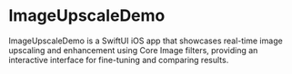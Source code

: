 # ImageUpscaleDemo
ImageUpscaleDemo is a SwiftUI iOS app that showcases real-time image upscaling and enhancement using Core Image filters, providing an interactive interface for fine-tuning and comparing results.
